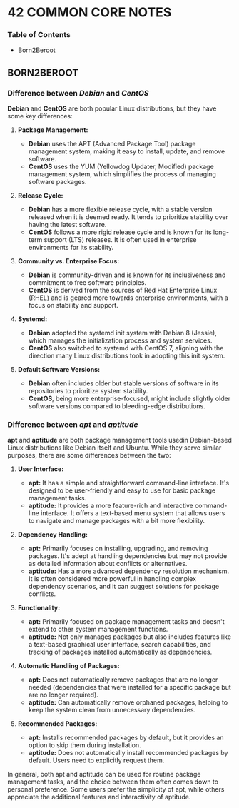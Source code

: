 # 42 COMMON CORE NOTES
### Table of Contents
+ Born2Beroot
## BORN2BEROOT
### Difference between _Debian_ and _CentOS_
**Debian** and **CentOS** are both popular Linux distributions, but they have some key differences:

1. **Package Management:**
	- **Debian** uses the APT (Advanced Package Tool) package management system, making it easy to install, update, and remove software.
	- **CentOS** uses the YUM (Yellowdog Updater, Modified) package management system, which simplifies the process of managing software packages.

2. **Release Cycle:**
	- **Debian** has a more flexible release cycle, with a stable version released when it is deemed ready. It tends to prioritize stability over having the latest software.
	- **CentOS** follows a more rigid release cycle and is known for its long-term support (LTS) releases. It is often used in enterprise environments for its stability.

3. **Community vs. Enterprise Focus:**
	- **Debian** is community-driven and is known for its inclusiveness and commitment to free software principles.
	- **CentOS** is derived from the sources of Red Hat Enterprise Linux (RHEL) and is geared more towards enterprise environments, with a focus on stability and support.

4. **Systemd:**
	- **Debian** adopted the systemd init system with Debian 8 (Jessie), which manages the initialization process and system services.
	- **CentOS** also switched to systemd with CentOS 7, aligning with the direction many Linux distributions took in adopting this init system.
5. **Default Software Versions:**
	- **Debian** often includes older but stable versions of software in its repositories to prioritize system stability.
	- **CentOS**, being more enterprise-focused, might include slightly older software versions compared to bleeding-edge distributions.

### Difference between _apt_ and _aptitude_
**apt** and **aptitude** are both package management tools usedin Debian-based Linux distributions like Debian itself and Ubuntu. While they serve similar purposes, there are some differences between the two:
1. **User Interface:**
	- **apt:** It has a simple and straightforward command-line interface. It's designed to be user-friendly and easy to use for basic package management tasks.
	- **aptitude:** It provides a more feature-rich and interactive command-line interface. It offers a text-based menu system that allows users to navigate and manage packages with a bit more flexibility.

2. **Dependency Handling:**
	- **apt:** Primarily focuses on installing, upgrading, and removing packages. It's adept at handling dependencies but may not provide as detailed information about conflicts or alternatives.
	- **aptitude:** Has a more advanced dependency resolution mechanism. It is often considered more powerful in handling complex dependency scenarios, and it can suggest solutions for package conflicts.

3. **Functionality:**
	- **apt:** Primarily focused on package management tasks and doesn't extend to other system management functions.
	- **aptitude:** Not only manages packages but also includes features like a text-based graphical user interface, search capabilities, and tracking of packages installed automatically as dependencies.

4. **Automatic Handling of Packages:**
	- **apt:** Does not automatically remove packages that are no longer needed (dependencies that were installed for a specific package but are no longer required).
	- **aptitude:** Can automatically remove orphaned packages, helping to keep the system clean from unnecessary dependencies.

5. **Recommended Packages:**
	- **apt:** Installs recommended packages by default, but it provides an option to skip them during installation.
	- **aptitude:** Does not automatically install recommended packages by default. Users need to explicitly request them.

In general, both apt and aptitude can be used for routine package management tasks, and the choice between them often comes down to personal preference. Some users prefer the simplicity of apt, while others appreciate the additional features and interactivity of aptitude.
